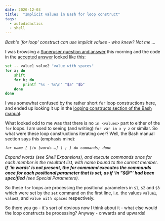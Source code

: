 ```yaml
---
date: 2020-12-03
title:  "Implicit values in Bash for loop construct"
tags:
  - autodidactics
  - shell
---
```

_Bash's 'for loop' construct can use implicit values - who knew? Not me ..._

I was browsing a [Superuser question and answer](https://superuser.com/questions/318067/how-to-iterate-over-all-pair-combinations-in-a-list-in-bash/732740) this morning and the code in the [accepted answer](https://superuser.com/a/318073/620229) looked like this:

```bash
set -- value1 value2 "value with spaces"
for a; do
    shift
    for b; do
        printf "%s - %s\n" "$a" "$b"
    done
done
```

I was somewhat confused by the rather short `for` loop constructions here, and ended up looking it up in the [looping constructs section of the Bash manual](https://www.gnu.org/savannah-checkouts/gnu/bash/manual/bash.html#Looping-Constructs).

What looked odd to me was that there is no `in <values>` part to either of the `for` loops. I am used to seeing (and writing) `for var in x y z` or similar. So what were these loop constructions iterating over? Well, the Bash manual section says this (emphasis mine):

_`for name [ [in [words …] ] ; ] do commands; done`_

_Expand words (see Shell Expansions), and execute commands once for each member in the resultant list, with name bound to the current member. **If ‘in words’ is not present, the for command executes the commands once for each positional parameter that is set, as if ‘in "$@"’ had been specified** (see Special Parameters)._

So these `for` loops are processing the positional parameters in `$1`, `$2` and `$3` which were set by the `set` command on the first line, i.e. the values `value1`, `value2`, and `value with spaces` respectively.

So there you go - it's sort of obvious now I think about it - what else would the loop constructs be processing? Anyway - onwards and upwards!
